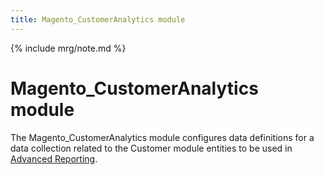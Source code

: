 ```yaml
---
title: Magento_CustomerAnalytics module
---
```


{% include mrg/note.md %}

# Magento_CustomerAnalytics module

The Magento_CustomerAnalytics module configures data definitions for a data collection related to the Customer module entities to be used in [Advanced Reporting](https://devdocs.magento.com/guides/v2.2/advanced-reporting/modules.html).
